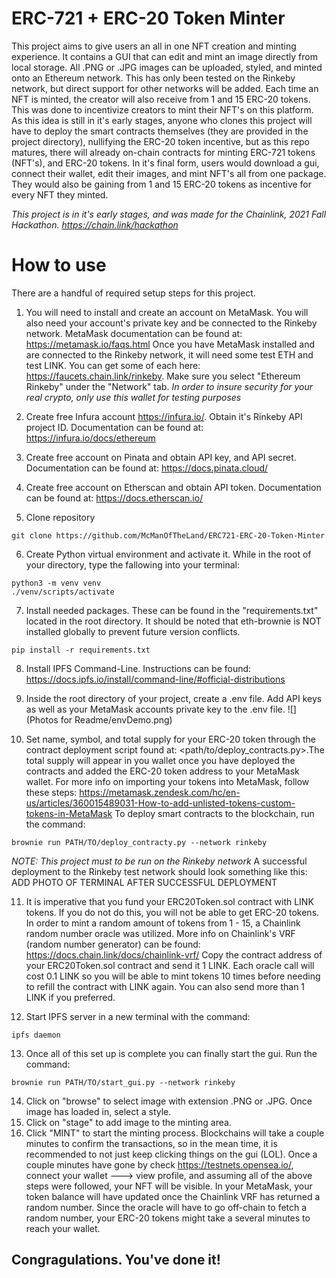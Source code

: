 # ERC-721 + ERC-20 Token Minter
This project aims to give users an all in one NFT creation and minting experience. It contains a GUI that can edit and mint an image directly from local storage. All .PNG or .JPG images can be uploaded, styled, and minted onto an Ethereum network. This has only been tested on the Rinkeby network, but direct support for other networks will be added. Each time an NFT is minted, the creator will also receive from 1 and 15 ERC-20 tokens. This was done to incentivize creators to mint their NFT's on this platform. As this idea is still in it's early stages, anyone who clones this project will have to deploy the smart contracts themselves (they are provided in the project directory), nullifying the ERC-20 token incentive, but as this repo matures, there will already on-chain contracts for minting ERC-721 tokens (NFT's), and ERC-20 tokens. In it's final form, users would download a gui, connect their wallet, edit their images, and mint NFT's all from one package. They would also be gaining from 1 and 15 ERC-20 tokens as incentive for every NFT they minted. 

*This project is in it's early stages, and was made for the Chainlink, 2021 Fall Hackathon.
https://chain.link/hackathon*


# How to use
There are a handful of required setup steps for this project.
1) You will need to install and create an account on MetaMask. You will also need your account's private key and be connected to the Rinkeby network. MetaMask documentation can be found at: https://metamask.io/faqs.html
Once you have MetaMask installed and are connected to the Rinkeby network, it will need some test ETH and test LINK. You can get some of each here: https://faucets.chain.link/rinkeby.
Make sure you select "Ethereum Rinkeby" under the "Network" tab.
*In order to insure security for your real crypto, only use this wallet for testing purposes*

2) Create free Infura account https://infura.io/. Obtain it's Rinkeby API project ID. Documentation can be found at:
https://infura.io/docs/ethereum

3)  Create free account on Pinata and obtain API key, and API secret. Documentation can be found at: https://docs.pinata.cloud/

4) Create free account on Etherscan and obtain API token. Documentation can be found at: https://docs.etherscan.io/

5)  Clone repository
~~~
git clone https://github.com/McManOfTheLand/ERC721-ERC-20-Token-Minter
~~~
 6)  Create Python virtual environment and activate it. While in the root of your directory, type the fallowing into your terminal:
~~~
python3 -m venv venv
./venv/scripts/activate
~~~
7)  Install needed packages. These can be found in the "requirements.txt" located in the root directory. It should be noted that eth-brownie is NOT installed globally to prevent future version conflicts.
~~~
pip install -r requirements.txt
~~~
8) Install IPFS Command-Line. Instructions can be found: https://docs.ipfs.io/install/command-line/#official-distributions

9) Inside the root directory of your project, create a .env file. Add API keys as well as your MetaMask accounts private key to the .env file. 
![](Photos for Readme/envDemo.png)
 
10) Set name, symbol, and total supply for your ERC-20 token through the contract deployment script found at: <path/to/deploy_contracts.py>.The total supply will appear in you wallet once you have deployed the contracts and added the ERC-20 token address to your MetaMask wallet. For more info on importing your tokens into MetaMask, follow these steps: https://metamask.zendesk.com/hc/en-us/articles/360015489031-How-to-add-unlisted-tokens-custom-tokens-in-MetaMask
To deploy smart contracts to the blockchain, run the command:
~~~
brownie run PATH/TO/deploy_contracty.py --network rinkeby
~~~
*NOTE: This project must to be run on the Rinkeby network*
A successful deployment to the Rinkeby test network should look something like this:
ADD PHOTO OF TERMINAL AFTER SUCCESSFUL DEPLOYMENT

11) It is imperative that you fund your ERC20Token.sol contract with LINK tokens. If you do not do this, you will not be able to get ERC-20 tokens. In order to mint a random amount of tokens from 1 - 15, a Chainlink random number oracle was utilized. More info on Chainlink's VRF (random number generator) can be found: https://docs.chain.link/docs/chainlink-vrf/
Copy the contract address of your ERC20Token.sol contract and send it 1 LINK. Each oracle call will cost 0.1 LINK so you will be able to mint tokens 10 times before needing to refill the contract with LINK again. You can also send more than 1 LINK if you preferred.

12) Start IPFS server in a new terminal with the command: 
~~~
ipfs daemon
~~~

13) Once all of this set up is complete you can finally start the gui. Run the command:
~~~
brownie run PATH/TO/start_gui.py --network rinkeby
~~~

14) Click on "browse" to select image with extension .PNG or .JPG. Once image has loaded in, select a style.
15) Click on "stage" to add image to the minting area.
16) Click "MINT" to start the minting process. Blockchains will take a couple minutes to confirm the transactions, so in the mean time, it is recommended to not just keep clicking things on the gui (LOL). Once a couple minutes have gone by check https://testnets.opensea.io/, connect your wallet ---> view profile, and assuming all of the above steps were followed, your NFT will be visible. In your MetaMask, your token balance will have updated once the Chainlink VRF has returned a random number. Since the oracle will have to go off-chain to fetch a random number, your ERC-20 tokens might take a several minutes to reach your wallet.

## Congragulations. You've done it!




